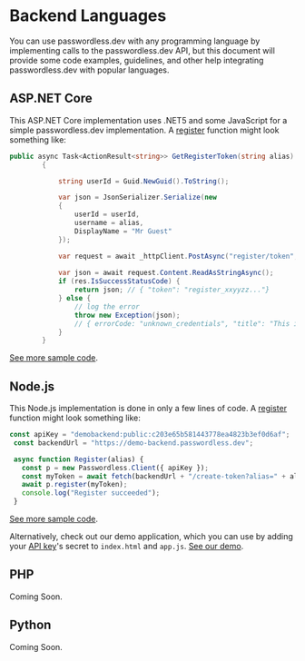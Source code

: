 # Backend Languages

You can use passwordless.dev with any programming language by implementing calls to the passwordless.dev API, but this document will provide some code examples, guidelines, and other help integrating passwordless.dev with popular languages.

## ASP.NET Core <Badge text="example" type="warning"/>

This ASP.NET Core implementation uses .NET5 and some JavaScript for a simple passwordless.dev implementation. A [register](api/#register-token) function might look something like:

```csharp
public async Task<ActionResult<string>> GetRegisterToken(string alias)
        {

            string userId = Guid.NewGuid().ToString();

            var json = JsonSerializer.Serialize(new
            {
                userId = userId,
                username = alias,
                DisplayName = "Mr Guest"
            });

            var request = await _httpClient.PostAsync("register/token", new StringContent(json, Encoding.UTF8, "application/json"));
            
            var json = await request.Content.ReadAsStringAsync();
            if (res.IsSuccessStatusCode) {   
                return json; // { "token": "register_xxyyzz..."}    
            } else {
                // log the error
                throw new Exception(json);
                // { errorCode: "unknown_credentials", "title": "This is what wrong", "details": "..."}
            }
        }
```


[See more sample code](https://github.com/passwordless/passwordless-dotnet-example).

## Node.js <Badge text="example" type="warning"/> <Badge text="demo" type="tip"/>

This Node.js implementation is done in only a few lines of code. A [register](api/#register-token) function might look something like:

```js
const apiKey = "demobackend:public:c203e65b581443778ea4823b3ef0d6af";
 const backendUrl = "https://demo-backend.passwordless.dev";

 async function Register(alias) {
   const p = new Passwordless.Client({ apiKey });
   const myToken = await fetch(backendUrl + "/create-token?alias=" + alias).then((r) => r.text());
   await p.register(myToken);
   console.log("Register succeeded");
 }
```

[See more sample code](https://github.com/passwordless/passwordless-nodejs-example).

Alternatively, check out our demo application, which you can use by adding your [API key](concepts)'s secret to `index.html` and `app.js`. [See our demo](https://demo-backend.passwordless.dev/).

## PHP

Coming Soon.

## Python

Coming Soon.
